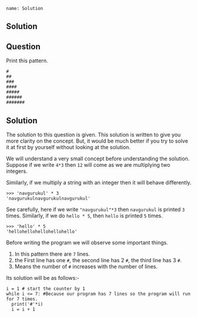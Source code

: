 ```ngMeta
name: Solution
```

## Solution

## Question

Print this pattern.

```
#
##
###
####
#####
######
#######
```



## Solution

The solution to this question is given. This solution is written to give you more clarity on the concept. But, it would be much better if you try to solve it at first by yourself without looking at the solution.

We will understand a very small concept before understanding the solution. Suppose if we write `4*3` then `12` will come as we are multiplying two integers.

Similarly, if we multiply a string with an integer then it will behave differently.

```
>>> 'navgurukul' * 3
'navgurukulnavgurukulnavgurukul'
```

See carefully, here if we write `"navgurukul"*3` then `navgurukul` is printed `3` times. Similarly, if we do `hello * 5`, then `hello` is printed `5` times.

```
>>> 'hello' * 5
'hellohellohellohellohello'
```

Before writing the program we will observe some important things.

1. In this pattern there are `7` lines.
2. the First line has one `#`, the second line has 2 `#`, the third line has 3 `#`.
3. Means the number of `#` increases with the number of lines.

Its solution will be as follows:-

```
i = 1 # start the counter by 1
while i <= 7: #Because our program has 7 lines so the program will run for 7 times.
  print('#'*i)
  i = i + 1
```